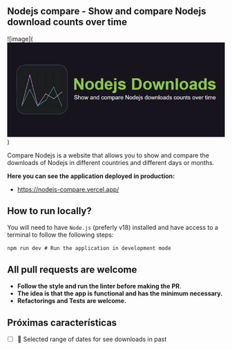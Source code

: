 ## Nodejs compare - Show and compare Nodejs download counts over time

![image](![Alt text](public/og.png))

Compare Nodejs is a website that allows you to show and compare the downloads of Nodejs in different countries and different days or months.

**Here you can see the application deployed in production:**

- https://nodejs-compare.vercel.app/

## How to run locally?

You will need to have `Node.js` (preferly v18) installed and have access to a terminal to follow
the following steps:

```
npm run dev # Run the application in development mode
```

## All pull requests are welcome

- **Follow the style and run the linter before making the PR**.
- **The idea is that the app is functional and has the minimum necessary.**
- **Refactorings and Tests are welcome.**

## Próximas características

- [ ] 🔹 Selected range of dates for see downloads in past

